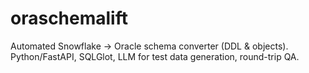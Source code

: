# oraschemalift
Automated Snowflake → Oracle schema converter (DDL &amp; objects). Python/FastAPI, SQLGlot, LLM for test data generation, round-trip QA.
